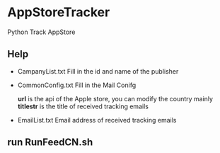 # AppStoreTracker
Python Track AppStore 

## Help
- CampanyList.txt
  Fill in the id and name of the publisher

- CommonConfig.txt
  Fill in the Mail Conifg
  
  **url** is the api of the Apple store, you can modify the country mainly
  **titlestr** is the title of received tracking emails
  
- EmailList.txt
  Email address of received tracking emails
  
## run RunFeedCN.sh
